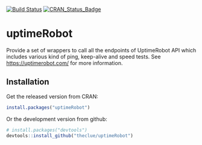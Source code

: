 [![Build Status](https://travis-ci.org/theclue/uptimeRobot.svg?branch=master)](https://travis-ci.org/theclue/uptimeRobot)
[![CRAN_Status_Badge](http://www.r-pkg.org/badges/version/uptimeRobot)](http://cran.r-project.org/package=uptimeRobot)
# uptimeRobot
Provide a set of wrappers to call all the endpoints of UptimeRobot API which includes various kind of ping, keep-alive and speed tests. See <https://uptimerobot.com/> for more information.

## Installation

Get the released version from CRAN:

```R
install.packages("uptimeRobot")
```

Or the development version from github:

```R
# install.packages("devtools")
devtools::install_github("theclue/uptimeRobot")
```
